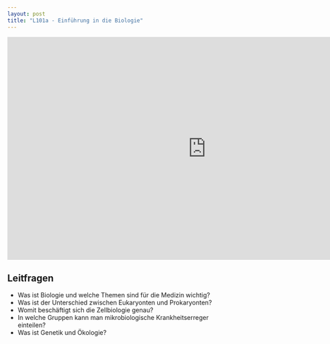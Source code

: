 ```yaml
---
layout: post
title: "L101a - Einführung in die Biologie"
---
```

<center>
<iframe src="https://player.vimeo.com/video/160987632" width="900" height="505" frameborder="0" webkitallowfullscreen mozallowfullscreen allowfullscreen></iframe>
</center>

## Leitfragen
- Was ist Biologie und welche Themen sind für die Medizin wichtig?
- Was ist der Unterschied zwischen Eukaryonten und Prokaryonten?
- Womit beschäftigt sich die Zellbiologie genau?
- In welche Gruppen kann man mikrobiologische Krankheitserreger einteilen?
- Was ist Genetik und Ökologie?
